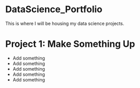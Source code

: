 # DataScience_Portfolio
This is where I will be housing my data science projects. 

# Project 1: Make Something Up
* Add something
* Add something
* Add something
* Add something
* Add something

